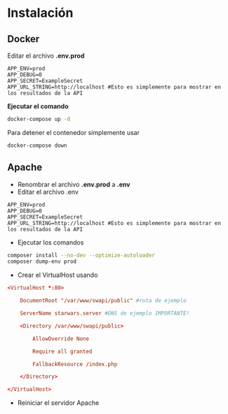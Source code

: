 # Instalación

## Docker

Editar el archivo **.env.prod**
```.env
APP_ENV=prod
APP_DEBUG=0
APP_SECRET=ExampleSecret
APP_URL_STRING=http://localhost #Esto es simplemente para mostrar en los resultados de la API
```
**Ejecutar el comando**
```bash
docker-compose up -d
```

Para detener el contenedor simplemente usar
```bash
docker-compose down
```

## Apache

- Renombrar el archivo **.env.prod** a **.env**
- Editar el archivo .env
```.env
APP_ENV=prod
APP_DEBUG=0
APP_SECRET=ExampleSecret
APP_URL_STRING=http://localhost #Esto es simplemente para mostrar en los resultados de la API
```

- Ejecutar los comandos
```bash
composer install --no-dev --optimize-autoloader
composer dump-env prod
```
- Crear el VirtualHost usando
```conf
<VirtualHost *:80>

	DocumentRoot "/var/www/swapi/public" #ruta de ejemplo

	ServerName starwars.server #DNS de ejemplo IMPORTANTE! 

	<Directory /var/www/swapi/public>

		AllowOverride None

		Require all granted

		FallbackResource /index.php

	</Directory>

</VirtualHost>
```
- Reiniciar el servidor Apache